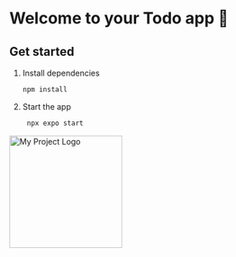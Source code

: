 # Welcome to your Todo app 👋

## Get started

1. Install dependencies

   ```bash
   npm install
   ```

2. Start the app

   ```bash
    npx expo start
   ```
<img src="https://github.com/user-attachments/assets/284b08c8-5fd8-4da2-ba08-748589c71301" alt="My Project Logo" width="200"/>

